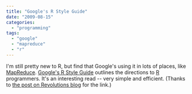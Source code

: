 ```yaml
---
title: "Google's R Style Guide"
date: "2009-08-15"
categories: 
  - "programming"
tags: 
  - "google"
  - "mapreduce"
  - "r"
---
```


I'm still pretty new to R, but find that Google's using it in lots of places, like [MapReduce](http://labs.google.com/papers/mapreduce.html). [Google's R Style Guide](http://google-styleguide.googlecode.com/svn/trunk/google-r-style.html) outlines the directions to [R](http://www.r-project.org/) programmers. It's an interesting read -- very simple and efficient. (Thanks to [the post on Revolutions blog](http://blog.revolution-computing.com/2009/08/googles-coding-standards-for-r.html) for the link.)
